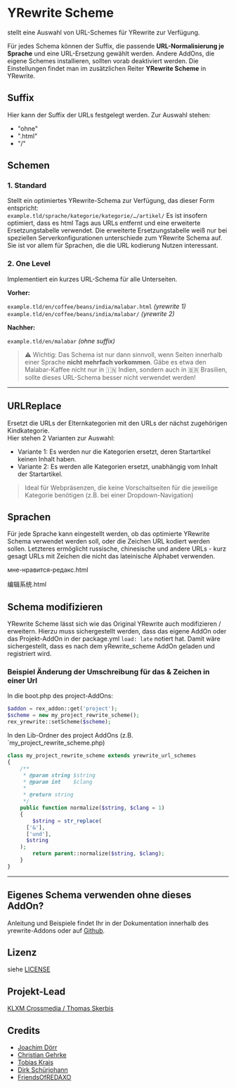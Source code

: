 # YRewrite Scheme

stellt eine Auswahl von URL-Schemes für YRewrite zur Verfügung. 

Für jedes Schema können der Suffix, die passende **URL-Normalisierung je Sprache** und eine URL-Ersetzung gewählt werden. Andere AddOns, die eigene Schemes installieren, sollten vorab deaktiviert werden. Die Einstellungen findet man im zusätzlichen Reiter **YRewrite Scheme** in YRewrite. 

## Suffix

Hier kann der Suffix der URLs festgelegt werden.
Zur Auswahl stehen:
- "ohne"
- ".html"
- "/"

## Schemen

### 1. Standard

Stellt ein optimiertes YRewrite-Schema zur Verfügung, das dieser Form entspricht:  
`example.tld/sprache/kategorie/kategorie/…/artikel/`
Es ist insofern optimiert, dass es html Tags aus URLs entfernt und eine erweiterte Ersetzungstabelle verwendet. Die erweiterte Ersetzungstabelle weiß nur bei speziellen Serverkonfigurationen unterschiede zum YRewrite Schema auf. Sie ist vor allem für Sprachen, die die URL kodierung Nutzen interessant.

### 2. One Level

Implementiert ein kurzes URL-Schema für alle Unterseiten.

__Vorher:__

`example.tld/en/coffee/beans/india/malabar.html`  _(yrewrite 1)_  
`example.tld/en/coffee/beans/india/malabar/`  _(yrewrite 2)_  

__Nachher:__

`example.tld/en/malabar`  _(ohne suffix)_  

> ⚠️ Wichtig: Das Schema ist nur dann sinnvoll, wenn Seiten innerhalb einer Sprache __nicht mehrfach vorkommen__. Gäbe es etwa den Malabar-Kaffee nicht nur in 🇮🇳 Indien, sondern auch in 🇧🇷 Brasilien, sollte dieses URL-Schema besser nicht verwendet werden!

---

## URLReplace

Ersetzt die URLs der Elternkategorien mit den URLs der nächst zugehörigen Kindkategorie.  
Hier stehen 2 Varianten zur Auswahl:

- Variante 1: Es werden nur die Kategorien ersetzt, deren Startartikel keinen Inhalt haben.
- Variante 2: Es werden alle Kategorien ersetzt, unabhängig vom Inhalt der Startartikel. 

> Ideal für Webpräsenzen, die keine Vorschaltseiten für die jeweilige Kategorie benötigen (z.B. bei einer Dropdown-Navigation)



## Sprachen

Für jede Sprache kann eingestellt werden, ob das optimierte YRewrite Schema verwendet werden soll, oder die Zeichen URL kodiert werden sollen. Letzteres ermöglicht russische, chinesische und andere URLs - kurz gesagt URLs mit Zeichen die nicht das lateinische Alphabet verwenden.

мне-нравится-редакс.html

编辑系统.html


## Schema modifizieren

YRewrite Scheme lässt sich wie das Original YRewrite auch modifizieren / erweitern. 
Hierzu muss sichergestellt werden, dass das eigene AddOn oder das Projekt-AddOn in der package.yml `load: late` notiert hat. Damit wäre sichergestellt, dass es nach dem yRewrite_scheme AddOn geladen und registriert wird. 

### Beispiel Änderung der Umschreibung für das & Zeichen in einer Url 

In die boot.php des project-AddOns: 

```php
$addon = rex_addon::get('project');
$scheme = new my_project_rewrite_scheme();
rex_yrewrite::setScheme($scheme);
```

In den Lib-Ordner des project AddOns (z.B. `my_project_rewrite_scheme.php) 

```php
class my_project_rewrite_scheme extends yrewrite_url_schemes
{
    /**
     * @param string $string
     * @param int    $clang
     *
     * @return string
     */
    public function normalize($string, $clang = 1)
    {
        $string = str_replace(
      ['&'],
      ['und'],
      $string
    );
        return parent::normalize($string, $clang);
    }
}
```


---

## Eigenes Schema verwenden ohne dieses AddOn?

Anleitung und Beispiele findet Ihr in der Dokumentation innerhalb des yrewrite-Addons oder auf [Github](https://github.com/yakamara/redaxo_yrewrite).

## Lizenz

siehe [LICENSE](https://github.com/FriendsOfREDAXO/schemes/blob/master/LICENSE)

## Projekt-Lead

[KLXM Crossmedia / Thomas Skerbis](https://klxm.de)

## Credits

- [Joachim Dörr](https://github.com/joachimdoerr)
- [Christian Gehrke](https://github.com/chrison94)
- [Tobias Krais](https://github.com/tobiaskrais)
- [Dirk Schürjohann](https://github.com/schuer)
- [FriendsOfREDAXO](https://github.com/FriendsOfREDAXO)
